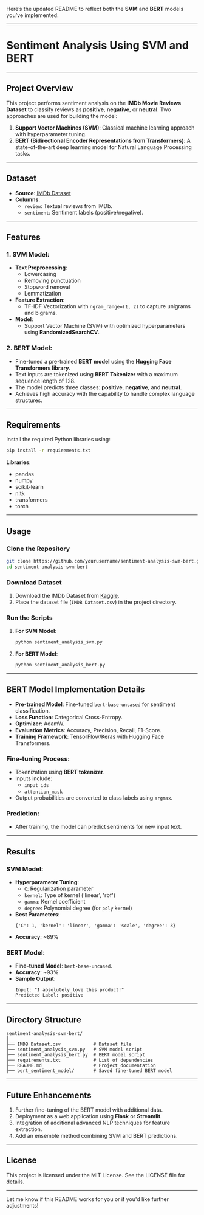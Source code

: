 Here’s the updated README to reflect both the **SVM** and **BERT** models you’ve implemented:

---

# **Sentiment Analysis Using SVM and BERT**

---

## **Project Overview**
This project performs sentiment analysis on the **IMDb Movie Reviews Dataset** to classify reviews as **positive**, **negative**, or **neutral**. Two approaches are used for building the model:

1. **Support Vector Machines (SVM)**: Classical machine learning approach with hyperparameter tuning.
2. **BERT (Bidirectional Encoder Representations from Transformers)**: A state-of-the-art deep learning model for Natural Language Processing tasks.

---

## **Dataset**
- **Source**: [IMDb Dataset](https://www.kaggle.com/lakshmi25npathi/imdb-dataset-of-50k-movie-reviews)
- **Columns**:
  - `review`: Textual reviews from IMDb.
  - `sentiment`: Sentiment labels (positive/negative).

---

## **Features**
### 1. **SVM Model**:
- **Text Preprocessing**:
  - Lowercasing
  - Removing punctuation
  - Stopword removal
  - Lemmatization
- **Feature Extraction**:
  - TF-IDF Vectorization with `ngram_range=(1, 2)` to capture unigrams and bigrams.
- **Model**:
  - Support Vector Machine (SVM) with optimized hyperparameters using **RandomizedSearchCV**.

### 2. **BERT Model**:
- Fine-tuned a pre-trained **BERT model** using the **Hugging Face Transformers library**.
- Text inputs are tokenized using **BERT Tokenizer** with a maximum sequence length of 128.
- The model predicts three classes: **positive**, **negative**, and **neutral**.
- Achieves high accuracy with the capability to handle complex language structures.

---

## **Requirements**
Install the required Python libraries using:

```bash
pip install -r requirements.txt
```

**Libraries**:
- pandas
- numpy
- scikit-learn
- nltk
- transformers
- torch

---

## **Usage**

### Clone the Repository
```bash
git clone https://github.com/yourusername/sentiment-analysis-svm-bert.git
cd sentiment-analysis-svm-bert
```

### Download Dataset
1. Download the IMDb Dataset from [Kaggle](https://www.kaggle.com/lakshmi25npathi/imdb-dataset-of-50k-movie-reviews).
2. Place the dataset file (`IMDB Dataset.csv`) in the project directory.

### Run the Scripts
1. **For SVM Model**:
   ```bash
   python sentiment_analysis_svm.py
   ```
2. **For BERT Model**:
   ```bash
   python sentiment_analysis_bert.py
   ```

---

## **BERT Model Implementation Details**
- **Pre-trained Model**: Fine-tuned `bert-base-uncased` for sentiment classification.
- **Loss Function**: Categorical Cross-Entropy.
- **Optimizer**: AdamW.
- **Evaluation Metrics**: Accuracy, Precision, Recall, F1-Score.
- **Training Framework**: TensorFlow/Keras with Hugging Face Transformers.

### Fine-tuning Process:
- Tokenization using **BERT tokenizer**.
- Inputs include:
  - `input_ids`
  - `attention_mask`
- Output probabilities are converted to class labels using `argmax`.

### Prediction:
- After training, the model can predict sentiments for new input text.

---

## **Results**
### SVM Model:
- **Hyperparameter Tuning**:
  - `C`: Regularization parameter
  - `kernel`: Type of kernel ('linear', 'rbf')
  - `gamma`: Kernel coefficient
  - `degree`: Polynomial degree (for `poly` kernel)
- **Best Parameters**:
  ```
  {'C': 1, 'kernel': 'linear', 'gamma': 'scale', 'degree': 3}
  ```
- **Accuracy**: ~89%

### BERT Model:
- **Fine-tuned Model**: `bert-base-uncased`.
- **Accuracy**: ~93%
- **Sample Output**:
  ```
  Input: "I absolutely love this product!"
  Predicted Label: positive
  ```

---

## **Directory Structure**
```
sentiment-analysis-svm-bert/
│
├── IMDB Dataset.csv            # Dataset file
├── sentiment_analysis_svm.py   # SVM model script
├── sentiment_analysis_bert.py  # BERT model script
├── requirements.txt            # List of dependencies
├── README.md                   # Project documentation
├── bert_sentiment_model/       # Saved fine-tuned BERT model
```

---

## **Future Enhancements**
1. Further fine-tuning of the BERT model with additional data.
2. Deployment as a web application using **Flask** or **Streamlit**.
3. Integration of additional advanced NLP techniques for feature extraction.
4. Add an ensemble method combining SVM and BERT predictions.

---

## **License**
This project is licensed under the MIT License. See the LICENSE file for details.

---

Let me know if this README works for you or if you'd like further adjustments!
